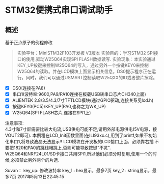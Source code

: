 # STM32便携式串口调试助手


## 概述

基于正点原子的例程修改

> 实验平台：MiniSTM32F103开发板 V3版本
> 实验目的：学习STM32 SPI接口的使用,驱动W25Q64实现SPI FLASH数据读写.
> 实验现象：本实验通过KEY_UP按键来控制W25Q64的写入，通过另外一个按键KEY0来控制W25Q64的读取。并在LCD模块上面显示相关信息。DS0提示程序正在运行。同时，我们可以通过USMART控制读取W25QXX的ID或者整片擦除。
>
>

* [x] DS0(连接在PA8) 
* [x] 串口1(波特率:9600,PA9/PA10连接在板载USB转串口芯片CH340上面)
* [x] ALIENTEK 2.8/3.5/4.3/7寸TFTLCD模块(通过GPIO驱动,连接关系见lcd.h)
* [x] 按键KEY0(PC5)/KEY_UP(PA0,也称之为WK_UP) 
* [x] W25Q64(SPI FLASH芯片,连接在SPI1上)

注意事项:  
4.3寸和7寸屏需要比较大电流,USB供电可能不足,请用外部电源供电(5V电源，接VOUT2即可).
本例程在LCD_Init函数里面(在ILI93xx.c),用到了printf,如果不初始化串口1,将导致液晶无法显示!! 
LCD模块在开发板的LCD接口上面，必须靠右插
不要把1820和PA0的跳线帽跳上,否则可能导致按键"不灵".  
W25Q64和NRF24L01/SD卡接口共用SPI1,所以他们必须分时复用,使用一个的时候,必须禁止另外两个的片选.

Suvan：
key_up: 修改波特率
key_1 : hex显示，最多7页
key_2 : string显示，最多7页
2017年5月13日22:45:15